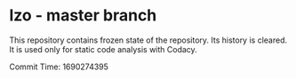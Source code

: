 # lzo - master branch

This repository contains frozen state of the repository.
Its history is cleared. It is used only for static code
analysis with Codacy.

Commit Time: 1690274395
